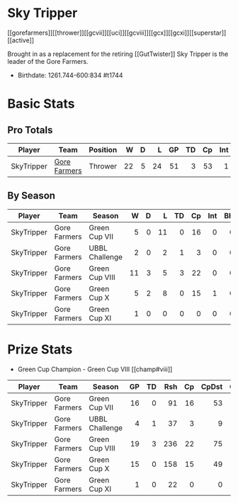 # Sky Tripper

[[gorefarmers]][[thrower]][[gcvii]][[uci]][[gcviii]][[gcx]][[gcxi]][[superstar]][[active]]

Brought in as a replacement for the retiring [[GutTwister]] Sky Tripper is the leader of the Gore Farmers.

* Birthdate: 1261.744-600:834 #t1744


# Basic Stats

## Pro Totals

| Player           | Team        | Position      | W | D | L | GP | TD | Cp | Int | BH | SI | Ki | MVP | SPP |
|------------------|-------------|---------------|--:|--:|--:|---:|---:|---:|----:|---:|---:|---:|----:|----:|
| SkyTripper | [Gore Farmers](../teams/gorefarmers) | Thrower  |   22 |    5 |   24 |   51 |    3 |   53 |    1 |    0 |    0 |    0 |    4 |   84 |

## By Season

| Player | Team         | Season          | W | D | L | TD | Cp | Int | BH | SI | Ki | MVP | SPP |
|--------|--------------|-----------------|--:|--:|--:|---:|---:|----:|---:|---:|---:|----:|----:|
| SkyTripper | Gore Farmers | Green Cup VII  |    5 |    0 |   11 |    0 |   16 |    0 |    0 |    0 |    0 |    3 |   31 |
| SkyTripper | Gore Farmers | UBBL Challenge |    2 |    0 |    2 |    1 |    3 |    0 |    0 |    0 |    0 |    0 |    6 |
| SkyTripper | Gore Farmers | Green Cup VIII |   11 |    3 |    5 |    3 |   22 |    0 |    0 |    0 |    0 |    0 |   31 |
| SkyTripper | Gore Farmers | Green Cup X    |    5 |    2 |    8 |    0 |   15 |    1 |    0 |    0 |    0 |    1 |   22 |
| SkyTripper | Gore Farmers | Green Cup XI   |    1 |    0 |    0 |    0 |    0 |    0 |    0 |    0 |    0 |    0 |    0 |

# Prize Stats

* Green Cup Champion - Green Cup VIII [[champ#viii]]

| Player | Team         | Season          | GP | TD | Rsh | Cp | CpDst | Ctch | Int | Cas | Blk | Sck | MVP | SPP |
|--------|--------------|-----------------|---:|---:|----:|---:|------:|-----:|----:|----:|----:|----:|----:|----:|
| SkyTripper | Gore Farmers | Green Cup VII  | 16 |    0 |   91 |   16 |    53 |    5 |    0 |    0 |   33 |    4 |    3 |   31 |
| SkyTripper | Gore Farmers | UBBL Challenge |  4 |    1 |   37 |    3 |     9 |    0 |    0 |    0 |    7 |    0 |    0 |    6 |
| SkyTripper | Gore Farmers | Green Cup VIII | 19 |    3 |  236 |   22 |    75 |    0 |    0 |    0 |   31 |    3 |    0 |   31 |
| SkyTripper | Gore Farmers | Green Cup X    | 15 |    0 |  158 |   15 |    49 |    0 |    1 |    0 |   14 |    1 |    1 |   22 |
| SkyTripper | Gore Farmers | Green Cup XI   |  1 |    0 |   22 |    0 |     0 |    0 |    0 |    0 |    2 |    0 |    0 |    0 |
